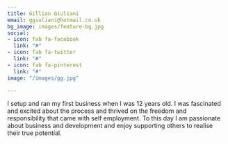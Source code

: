 ```yaml
---
title: Gillian Giuliani
email: ggiuliani@hotmail.co.uk
bg_image: images/feature-bg.jpg
social:
- icon: fab fa-facebook
  link: "#"
- icon: fab fa-twitter
  link: "#"
- icon: fab fa-pinterest
  link: "#"
image: "/images/gg.jpg"

---
```

I setup and ran my first business when I was 12 years old. I was fascinated
and excited about the process and thrived on the freedom and responsibility
that came with self employment. To this day I am passionate about business and
development and enjoy supporting others to realise their true potential.